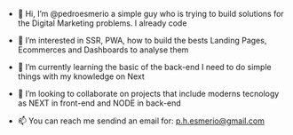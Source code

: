- 👋 Hi, I’m @pedroesmerio a simple guy who is trying to build solutions for the Digital Marketing problems. I already code 

- 👀 I’m interested in SSR, PWA, how to build the bests Landing Pages, Ecommerces and Dashboards to analyse them

- 🌱 I’m currently learning the basic of the back-end I need to do simple things with my knowledge on Next

- 💞️ I’m looking to collaborate on projects that include moderns tecnology as NEXT in front-end and NODE in back-end

- 📫 You can reach me sendind an email for: p.h.esmerio@gmail.com
